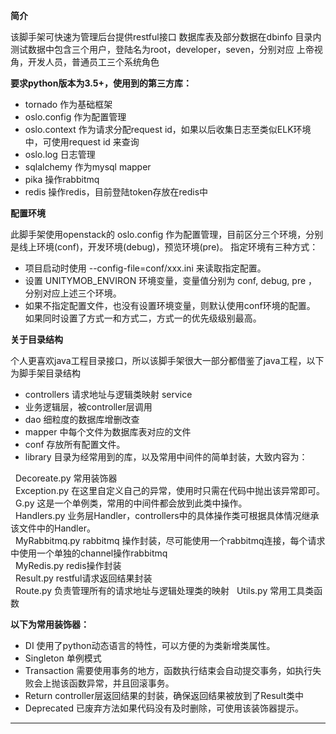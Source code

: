 **简介**

该脚手架可快速为管理后台提供restful接口
数据库表及部分数据在dbinfo 目录内  
测试数据中包含三个用户，登陆名为root，developer，seven，分别对应 上帝视角，开发人员，普通员工三个系统角色  


**要求python版本为3.5+，使用到的第三方库：**  
 - tornado 作为基础框架
 - oslo.config 作为配置管理
 - oslo.context 作为请求分配request id，如果以后收集日志至类似ELK环境中，可使用request id 来查询  
 - oslo.log 日志管理
 - sqlalchemy 作为mysql mapper
 - pika 操作rabbitmq
 - redis 操作redis，目前登陆token存放在redis中

  

**配置环境**

此脚手架使用openstack的 oslo.config 作为配置管理，目前区分三个环境，分别是线上环境(conf)，开发环境(debug)，预览环境(pre)。 指定环境有三种方式：  

 - 项目启动时使用 --config-file=conf/xxx.ini 来读取指定配置。  
 - 设置 UNITYMOB_ENVIRON 环境变量，变量值分别为 conf, debug, pre ，分别对应上述三个环境。  
 - 如果不指定配置文件，也没有设置环境变量，则默认使用conf环境的配置。  
如果同时设置了方式一和方式二，方式一的优先级级别最高。 

**关于目录结构**

个人更喜欢java工程目录接口，所以该脚手架很大一部分都借鉴了java工程，以下为脚手架目录结构  
 - controllers 请求地址与逻辑类映射 service
 - 业务逻辑层，被controller层调用
 - dao 细粒度的数据库增删改查
 - mapper 中每个文件为数据库表对应的文件
 - conf 存放所有配置文件。
 - library 目录为经常用到的库，以及常用中间件的简单封装，大致内容为：  

&nbsp;&nbsp;Decoreate.py 常用装饰器  
&nbsp;&nbsp;Exception.py 在这里自定义自己的异常，使用时只需在代码中抛出该异常即可。  
&nbsp;&nbsp;G.py 这是一个单例类，常用的中间件都会放到此类中操作。  
&nbsp;&nbsp;Handlers.py 业务层Handler，controllers中的具体操作类可根据具体情况继承该文件中的Handler。  
&nbsp;&nbsp;MyRabbitmq.py rabbitmq 操作封装，尽可能使用一个rabbitmq连接，每个请求中使用一个单独的channel操作rabbitmq  
&nbsp;&nbsp;MyRedis.py redis操作封装  
&nbsp;&nbsp;Result.py restful请求返回结果封装  
&nbsp;&nbsp;Route.py 负责管理所有的请求地址与逻辑处理类的映射
&nbsp;&nbsp;Utils.py 常用工具类函数  

**以下为常用装饰器：**  

 - DI 使用了python动态语言的特性，可以方便的为类新增类属性。
 - Singleton 单例模式
 - Transaction 需要使用事务的地方，函数执行结束会自动提交事务，如执行失败会上抛该函数异常，并且回滚事务。
 - Return controller层返回结果的封装，确保返回结果被放到了Result类中
 - Deprecated 已废弃方法如果代码没有及时删除，可使用该装饰器提示。
 
 ---